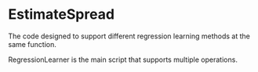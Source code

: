 # EstimateSpread
The code designed to support different regression learning methods at the same function. 

RegressionLearner is the main script that supports multiple operations.
